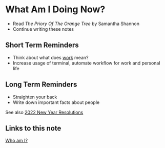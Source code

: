 # What Am I Doing Now?

- Read _The Priory Of The Orange Tree_ by Samantha Shannon
- Continue writing these notes

## Short Term Reminders

- Think about what does [work](index-work.md) mean?
- Increase usage of terminal, automate workflow for work and personal life

## Long Term Reminders

- Straighten your back
- Write down important facts about people

See also [2022 New Year Resolutions](new-year-resolution.md)

## Links to this note

[Who am I?](index.md)

